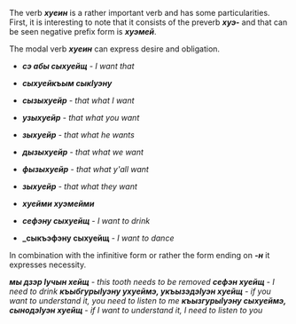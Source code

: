 The verb **_хуеин_** is a rather important verb and has some particularities. First, it is interesting to note that it consists of the preverb **_хуэ-_** and that can be seen negative prefix form is **_хуэмей_**.



The modal verb **_хуеин_** can express desire and obligation.


- **_сэ абы сыхуейщ_** - _I want that_
- **_сыхуейкъым сыкIуэну_**

- **_сызыхуейр_** - _that what I want_
- **_узыхуейр_** - _that what you want_
- **_зыхуейр_** - _that what he wants_
- **_дызыхуейр_** - _that what we want_
- **_фызыхуейр_** - _that what y'all want_
- **_зыхуейр_** - _that what they want_


- **_хуейми хуэмейми_**

- **_сефэну сыхуейщ_** - _I want to drink_
- **_сыкъэфэну сыхуейщ** - _I want to dance_


In combination with the infinitive form or rather the form ending on **_-н_** it expresses necessity.


**_мы дзэр Iучын хейщ_** - _this tooth needs to be removed_
**_сефэн хуейщ_** - _I need to drink_
**_къыбгурыIуэну ухуеймэ, укъызэдэIуэн хуейщ_** - _if you want to understand it, you need to listen to me_
**_къызгурыIуэну сыхуеймэ, сынодэIуэн хуейщ_** - _if I want to understand it, I need to listen to you_
